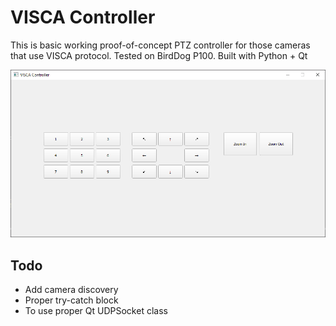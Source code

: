 # VISCA Controller
 
This is basic working proof-of-concept PTZ controller for those cameras that use VISCA protocol. Tested on BirdDog P100.
Built with Python + Qt

![Visca Controller Screenshot](visca-controller-screenshot.png)

## Todo
- Add camera discovery
- Proper try-catch block
- To use proper Qt UDPSocket class 